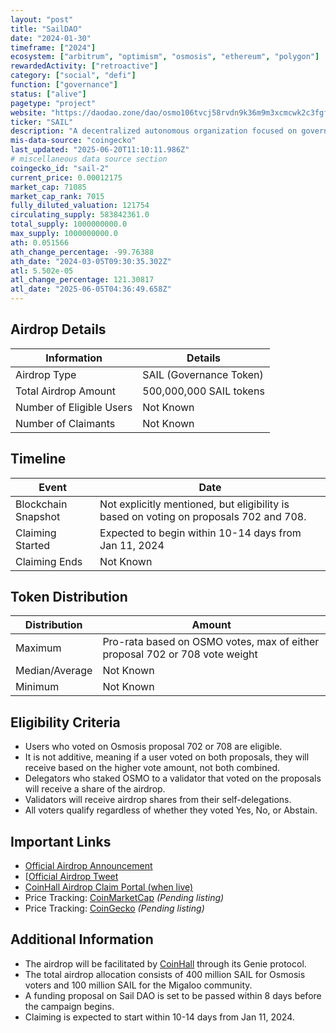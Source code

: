 ```yaml
---
layout: "post"
title: "SailDAO"
date: "2024-01-30"
timeframe: ["2024"]
ecosystem: ["arbitrum", "optimism", "osmosis", "ethereum", "polygon"]
rewardedActivity: ["retroactive"]
category: ["social", "defi"]
function: ["governance"]
status: ["alive"]
pagetype: "project"
website: "https://daodao.zone/dao/osmo106tvcj58rvdn9k36m9m3xcmcwk2c3fgft3ldcst9lgy05gcmjanqexru3h/"
ticker: "SAIL"
description: "A decentralized autonomous organization focused on governance and ecosystem growth within the Osmosis and Migaloo communities."
mis-data-source: "coingecko"
last_updated: "2025-06-20T11:10:11.986Z"
# miscellaneous data source section
coingecko_id: "sail-2"
current_price: 0.00012175
market_cap: 71085
market_cap_rank: 7015
fully_diluted_valuation: 121754
circulating_supply: 583842361.0
total_supply: 1000000000.0
max_supply: 1000000000.0
ath: 0.051566
ath_change_percentage: -99.76388
ath_date: "2024-03-05T09:30:35.302Z"
atl: 5.502e-05
atl_change_percentage: 121.30817
atl_date: "2025-06-05T04:36:49.658Z"
---
```


## Airdrop Details

| Information              | Details                 |
| ------------------------ | ----------------------- |
| Airdrop Type             | SAIL (Governance Token) |
| Total Airdrop Amount     | 500,000,000 SAIL tokens |
| Number of Eligible Users | Not Known               |
| Number of Claimants      | Not Known               |

## Timeline

| Event               | Date                                                                                   |
| ------------------- | -------------------------------------------------------------------------------------- |
| Blockchain Snapshot | Not explicitly mentioned, but eligibility is based on voting on proposals 702 and 708. |
| Claiming Started    | Expected to begin within 10-14 days from Jan 11, 2024                                  |
| Claiming Ends       | Not Known                                                                              |

## Token Distribution

| Distribution   | Amount                                                                      |
| -------------- | --------------------------------------------------------------------------- |
| Maximum        | Pro-rata based on OSMO votes, max of either proposal 702 or 708 vote weight |
| Median/Average | Not Known                                                                   |
| Minimum        | Not Known                                                                   |

## Eligibility Criteria

- Users who voted on Osmosis proposal 702 or 708 are eligible.
- It is not additive, meaning if a user voted on both proposals, they will receive based on the higher vote amount, not both combined.
- Delegators who staked OSMO to a validator that voted on the proposals will receive a share of the airdrop.
- Validators will receive airdrop shares from their self-delegations.
- All voters qualify regardless of whether they voted Yes, No, or Abstain.

## Important Links

- [Official Airdrop Announcement](https://x.com/Sail_DAO_/status/1745504680409510382)
- [[Official Airdrop Tweet](https://daodao.zone/dao/osmo106tvcj58rvdn9k36m9m3xcmcwk2c3fgft3ldcst9lgy05gcmjanqexru3h/proposals/A2)
- [CoinHall Airdrop Claim Portal (when live)](https://coinhall.org)
- Price Tracking: [CoinMarketCap](https://coinmarketcap.com/currencies/sail-dao) _(Pending listing)_
- Price Tracking: [CoinGecko](https://www.coingecko.com/en/coins/sail-dao) _(Pending listing)_

## Additional Information

- The airdrop will be facilitated by [CoinHall](https://coinhall.org) through its Genie protocol.
- The total airdrop allocation consists of 400 million SAIL for Osmosis voters and 100 million SAIL for the Migaloo community.
- A funding proposal on Sail DAO is set to be passed within 8 days before the campaign begins.
- Claiming is expected to start within 10-14 days from Jan 11, 2024.